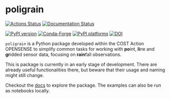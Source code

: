 # poligrain

[![Actions Status][actions-badge]][actions-link]
[![Documentation Status][rtd-badge]][rtd-link]

[![PyPI version][pypi-version]][pypi-link]
[![Conda-Forge][conda-badge]][conda-link]
[![PyPI platforms][pypi-platforms]][pypi-link]
[![DOI](https://zenodo.org/badge/DOI/10.5281/zenodo.14177746.svg)](https://doi.org/10.5281/zenodo.14177746)

<!-- SPHINX-START -->

`poligrain` is a Python package developed within the COST Action OPENSENSE to
simplify common tasks for working with **po**int, **li**ne and **gr**idded
sensor data, focusing on **rain**fall observations.

This is package is currently in an early stage of development. There are already
useful functionalities there, but beware that their usage and naming might still
change.

Checkout the [docs](https://poligrain.readthedocs.io/en/latest/index.html) to
explore the package. The examples can also be run as notebooks locally.

<!-- prettier-ignore-start -->
[actions-badge]:            https://github.com/OpenSenseAction/poligrain/workflows/CI/badge.svg
[actions-link]:             https://github.com/OpenSenseAction/poligrain/actions
[conda-badge]:              https://img.shields.io/conda/vn/conda-forge/poligrain
[conda-link]:               https://github.com/conda-forge/poligrain-feedstock
[github-discussions-badge]: https://img.shields.io/static/v1?label=Discussions&message=Ask&color=blue&logo=github
[github-discussions-link]:  https://github.com/OpenSenseAction/poligrain/discussions
[pypi-link]:                https://pypi.org/project/poligrain/
[pypi-platforms]:           https://img.shields.io/pypi/pyversions/poligrain
[pypi-version]:             https://img.shields.io/pypi/v/poligrain
[rtd-badge]:                https://readthedocs.org/projects/poligrain/badge/?version=latest
[rtd-link]:                 https://poligrain.readthedocs.io/en/latest/?badge=latest

<!-- prettier-ignore-end -->
